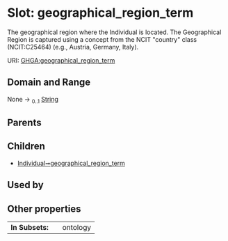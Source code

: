 
# Slot: geographical_region_term


The geographical region where the Individual is located. The Geographical Region is captured using a concept from the NCIT "country" class (NCIT:C25464) (e.g., Austria, Germany, Italy).

URI: [GHGA:geographical_region_term](https://w3id.org/GHGA/geographical_region_term)


## Domain and Range

None &#8594;  <sub>0..1</sub> [String](types/String.md)

## Parents


## Children

 *  [Individual➞geographical_region_term](Individual_geographical_region_term.md)

## Used by


## Other properties

|  |  |  |
| --- | --- | --- |
| **In Subsets:** | | ontology |


